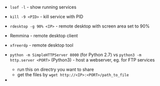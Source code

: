 - `lsof -l` - show running services
- `kill -9 <PID>` - kill service with PID

- `rdesktop -g 90% <IP>` - remote desktop with screen area set to 90%
- Remmina - remote desktop client
- `xfreerdp` - remote desktop tool

- `python -m SimpleHTTPServer 8000` (for Python 2.7) vs `python3 -m http.server <PORT>` (Python3) - host a webserver, eg. for FTP services
	- run this on directry you want to share
	- get the files by `wget http://<IP>:<PORT>/path_to_file`

- 